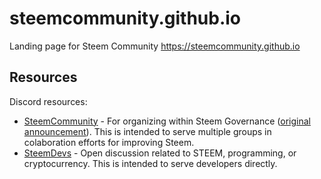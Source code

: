 # steemcommunity.github.io
Landing page for Steem Community https://steemcommunity.github.io

## Resources

Discord resources:
  * [SteemCommunity](https://discord.gg/qPDyS9J) - For organizing within Steem Governance ([original announcement](https://steempeak.com/witness-update/@reggaemuffin/let-us-the-community-take-steem-governance-into-our-own-hands)).  This is intended to serve multiple groups in colaboration efforts for improving Steem.
  * [SteemDevs](https://discord.gg/Et9P6w) - Open discussion related to STEEM, programming, or cryptocurrency.  This is intended to serve developers directly.
